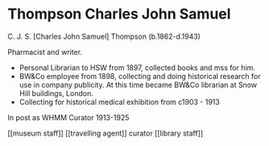 



# Thompson Charles John Samuel


C. J. S. [Charles John Samuel] Thompson  (b.1862-d.1943)

Pharmacist and writer.

* Personal Librarian to HSW from 1897, collected books and mss for him.
* BW&Co employee from 1898, collecting and doing historical research for use in company publicity. At this time became BW&Co librarian at Snow Hill buildings, London.
* Collecting for historical medical exhibition from c1903 - 1913

In post as WHMM Curator 1913-1925


[[museum staff]] [[travelling agent]] curator [[library staff]]
